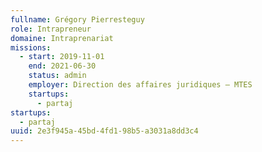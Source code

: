 ```yaml
---
fullname: Grégory Pierresteguy
role: Intrapreneur
domaine: Intraprenariat
missions:
  - start: 2019-11-01
    end: 2021-06-30
    status: admin
    employer: Direction des affaires juridiques — MTES
    startups:
      - partaj
startups:
  - partaj
uuid: 2e3f945a-45bd-4fd1-98b5-a3031a8dd3c4
---
```

